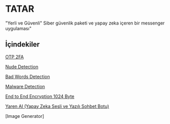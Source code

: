 
# TATAR

"Yerli ve Güvenli" Siber güvenlik paketi ve yapay zeka içeren bir messenger uygulaması"



## İçindekiler

[OTP 2FA]()

[Nude Detection]()

[Bad Words Detection]()

[Malware Detection]()

[End to End Encryption 1024 Byte]()

[Yaren AI (Yapay Zeka Sesli ve Yazılı Sohbet Botu)]()

[Image Generator]



